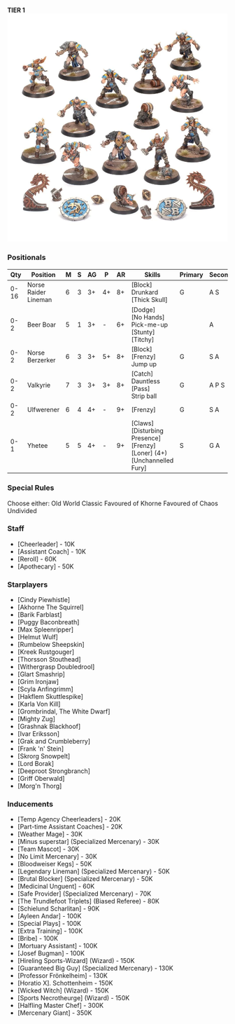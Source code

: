 ﻿**TIER 1**
![](../media/teams/BBNorseTeamLead.webp)

### Positionals

| Qty  | Position             | M | S | AG | P  | AR | Skills                                                                                    | Primary | Secondary | Cost |
| ---- | -------------------- | - | - | -- | -- | -- | ----------------------------------------------------------------------------------------- | ------- | --------- | ---- |
| 0-16 | Norse Raider Lineman | 6 | 3 | 3+ | 4+ | 8+ | [Block] <br /> Drunkard <br /> [Thick Skull]                                         | G       | A S       | 50K  |
| 0-2  | Beer Boar            | 5 | 1 | 3+ | -  | 6+ | [Dodge] <br /> [No Hands] <br /> Pick-me-up <br /> [Stunty] <br /> [Titchy]                     |         | A         | 20K  |
| 0-2  | Norse Berzerker      | 6 | 3 | 3+ | 5+ | 8+ | [Block] <br /> [Frenzy] <br /> Jump up                                               | G       | S A       | 90K  |
| 0-2  | Valkyrie             | 7 | 3 | 3+ | 3+ | 8+ | [Catch] <br /> Dauntless <br /> [Pass] <br /> Strip ball                                      | G       | A P S     | 95K  |
| 0-2  | Ulfwerener           | 6 | 4 | 4+ | -  | 9+ | [Frenzy]                                                                                    | G       | S A       | 105K |
| 0-1  | Yhetee               | 5 | 5 | 4+ | -  | 9+ | [Claws] <br /> [Disturbing Presence] <br /> [Frenzy] <br /> [Loner] (4+) <br /> [Unchannelled Fury] | S       | G A       | 140K |

### Special Rules

Choose either:
Old World Classic
Favoured of Khorne
Favoured of Chaos Undivided

### Staff

* [Cheerleader] - 10K
* [Assistant Coach] - 10K
* [Reroll] - 60K
* [Apothecary]  - 50K

### Starplayers

* [Cindy Piewhistle]             
* [Akhorne The Squirrel]         
* [Barik Farblast]               
* [Puggy Baconbreath]            
* [Max Spleenripper]             
* [Helmut Wulf]                  
* [Rumbelow Sheepskin]           
* [Kreek Rustgouger]             
* [Thorsson Stouthead]           
* [Withergrasp Doubledrool]      
* [Glart Smashrip]               
* [Grim Ironjaw]                 
* [Scyla Anfingrimm]             
* [Hakflem Skuttlespike]         
* [Karla Von Kill]               
* [Grombrindal, The White Dwarf] 
* [Mighty Zug]                   
* [Grashnak Blackhoof]           
* [Ivar Eriksson]                
* [Grak and Crumbleberry]              
* [Frank 'n' Stein]              
* [Skrorg Snowpelt]              
* [Lord Borak]                   
* [Deeproot Strongbranch]        
* [Griff Oberwald]               
* [Morg'n Thorg]                 

### Inducements

* [Temp Agency Cheerleaders] - 20K
* [Part-time Assistant Coaches] - 20K
* [Weather Mage] - 30K
* [Minus superstar] (Specialized Mercenary) - 30K
* [Team Mascot] - 30K
* [No Limit Mercenary] - 30K
* [Bloodweiser Kegs] - 50K
* [Legendary Lineman] (Specialized Mercenary) - 50K
* [Brutal Blocker] (Specialized Mercenary) - 50K
* [Medicinal Unguent] - 60K
* [Safe Provider] (Specialized Mercenary) - 70K
* [The Trundlefoot Triplets] (Biased Referee) - 80K
* [Schielund Scharlitan] - 90K
* [Ayleen Andar] - 100K
* [Special Plays] - 100K
* [Extra Training] - 100K
* [Bribe] - 100K
* [Mortuary Assistant] - 100K
* [Josef Bugman] - 100K
* [Hireling Sports-Wizard] (Wizard) - 150K
* [Guaranteed Big Guy] (Specialized Mercenary) - 130K
* [Professor Frönkelheim] - 130K
* [Horatio X]. Schottenheim - 150K
* [Wicked Witch] (Wizard) - 150K
* [Sports Necrotheurge] (Wizard) - 150K
* [Halfling Master Chef] - 300K
* [Mercenary Giant] - 350K
